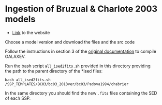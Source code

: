 # Ingestion of Bruzual & Charlote 2003 models

- [Link](http://www.bruzual.org/bc2003_models/) to the website

Choose a model version and download the files and the src code

Follow the instructions in section 3 of the [original documentation](https://www.bruzual.org/bc03/doc/bc03.pdf) to compile GALAXEV.

Run the bash script `all_ised2fits.sh` provided in this directory providing the path to the parent directory of the *ised files:

```
bash all_ised2fits.sh /SSP_TEMPLATES/BC03/bc03_2013ver/bc03/Padova1994/chabrier
```

In the same directory you should find the new `.fits` files containing the SED of each SSP.

